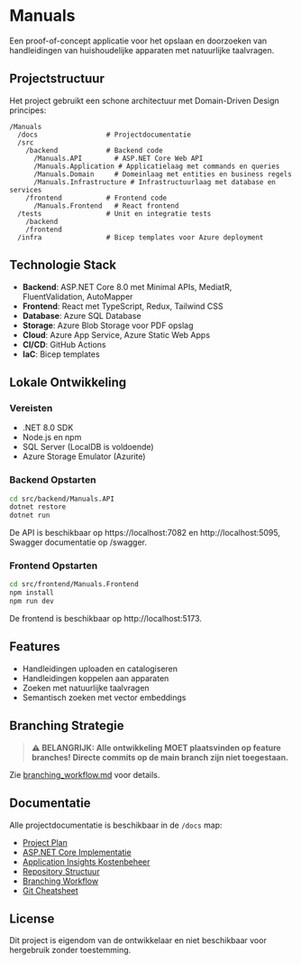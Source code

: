 # Manuals

Een proof-of-concept applicatie voor het opslaan en doorzoeken van handleidingen van huishoudelijke apparaten met natuurlijke taalvragen.

## Projectstructuur

Het project gebruikt een schone architectuur met Domain-Driven Design principes:

```
/Manuals
  /docs                 # Projectdocumentatie
  /src
    /backend            # Backend code
      /Manuals.API        # ASP.NET Core Web API
      /Manuals.Application # Applicatielaag met commands en queries
      /Manuals.Domain     # Domeinlaag met entities en business regels
      /Manuals.Infrastructure # Infrastructuurlaag met database en services
    /frontend           # Frontend code
      /Manuals.Frontend   # React frontend
  /tests                # Unit en integratie tests
    /backend
    /frontend
  /infra                # Bicep templates voor Azure deployment
```

## Technologie Stack

- **Backend**: ASP.NET Core 8.0 met Minimal APIs, MediatR, FluentValidation, AutoMapper
- **Frontend**: React met TypeScript, Redux, Tailwind CSS
- **Database**: Azure SQL Database
- **Storage**: Azure Blob Storage voor PDF opslag
- **Cloud**: Azure App Service, Azure Static Web Apps
- **CI/CD**: GitHub Actions
- **IaC**: Bicep templates

## Lokale Ontwikkeling

### Vereisten

- .NET 8.0 SDK
- Node.js en npm
- SQL Server (LocalDB is voldoende)
- Azure Storage Emulator (Azurite)

### Backend Opstarten

```bash
cd src/backend/Manuals.API
dotnet restore
dotnet run
```

De API is beschikbaar op https://localhost:7082 en http://localhost:5095, Swagger documentatie op /swagger.

### Frontend Opstarten

```bash
cd src/frontend/Manuals.Frontend
npm install
npm run dev
```

De frontend is beschikbaar op http://localhost:5173.

## Features

- Handleidingen uploaden en catalogiseren
- Handleidingen koppelen aan apparaten
- Zoeken met natuurlijke taalvragen
- Semantisch zoeken met vector embeddings

## Branching Strategie

> **⚠️ BELANGRIJK: Alle ontwikkeling MOET plaatsvinden op feature branches! Directe commits op de main branch zijn niet toegestaan.**

Zie [branching_workflow.md](./docs/branching_workflow.md) voor details.

## Documentatie

Alle projectdocumentatie is beschikbaar in de `/docs` map:

- [Project Plan](./docs/project_plan.md)
- [ASP.NET Core Implementatie](./docs/aspnet_core_implementation.md)
- [Application Insights Kostenbeheer](./docs/application_insights_cost_management.md)
- [Repository Structuur](./docs/repository_structure.md)
- [Branching Workflow](./docs/branching_workflow.md)
- [Git Cheatsheet](./docs/git_cheatsheet.md)

## License

Dit project is eigendom van de ontwikkelaar en niet beschikbaar voor hergebruik zonder toestemming.
